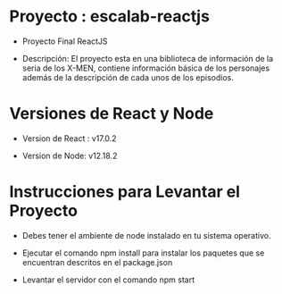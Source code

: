 # Proyecto : escalab-reactjs

* Proyecto Final ReactJS

* Descripción: El proyecto esta en una biblioteca de información de la seria de los X-MEN, contiene información básica de los personajes además de la descripción de cada unos de los episodios.

# Versiones de React y Node

* Version de React : v17.0.2

* Version de Node: v12.18.2

# Instrucciones para Levantar el Proyecto

* Debes tener el ambiente de node instalado en tu sistema operativo.

* Ejecutar el comando npm install para instalar los paquetes que se encuentran descritos en el package.json

* Levantar el servidor con el comando npm start

